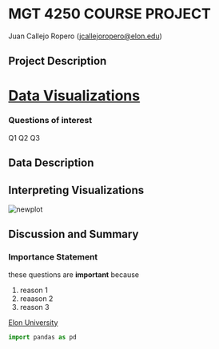 # MGT 4250 COURSE PROJECT
Juan Callejo Ropero (jcallejoropero@elon.edu)
## Project Description
# [Data Visualizations](https://elongolftrackmandata.streamlit.app/) 
### Questions of interest
Q1
Q2
Q3

## Data Description

## Interpreting Visualizations

![newplot](https://github.com/JUAN-CALLEJO/mgt4250spring2024/assets/81531257/c567671b-89d5-4805-8ff1-f32b9f5569f3)

## Discussion and Summary


### Importance Statement
these questions are **important** because
1. reason 1
2.  reaason 2
3.  reason 3

[Elon University](https://www.elon.edu)

```python
import pandas as pd
```
